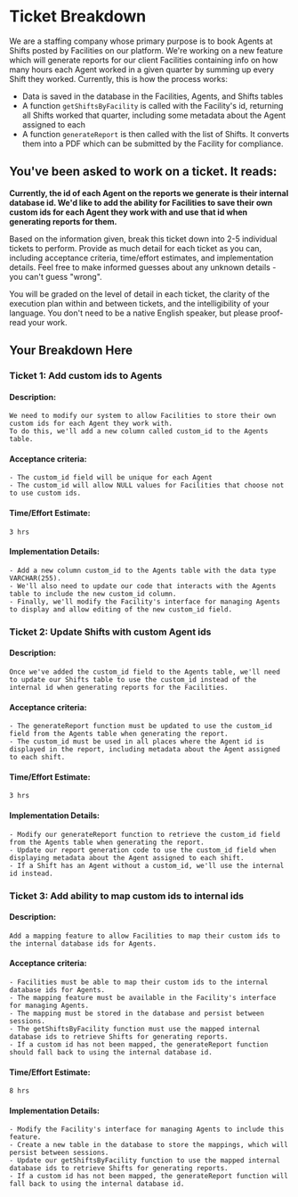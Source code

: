 # Ticket Breakdown
We are a staffing company whose primary purpose is to book Agents at Shifts posted by Facilities on our platform. We're working on a new feature which will generate reports for our client Facilities containing info on how many hours each Agent worked in a given quarter by summing up every Shift they worked. Currently, this is how the process works:

- Data is saved in the database in the Facilities, Agents, and Shifts tables
- A function `getShiftsByFacility` is called with the Facility's id, returning all Shifts worked that quarter, including some metadata about the Agent assigned to each
- A function `generateReport` is then called with the list of Shifts. It converts them into a PDF which can be submitted by the Facility for compliance.

## You've been asked to work on a ticket. It reads:

**Currently, the id of each Agent on the reports we generate is their internal database id. We'd like to add the ability for Facilities to save their own custom ids for each Agent they work with and use that id when generating reports for them.**


Based on the information given, break this ticket down into 2-5 individual tickets to perform. Provide as much detail for each ticket as you can, including acceptance criteria, time/effort estimates, and implementation details. Feel free to make informed guesses about any unknown details - you can't guess "wrong".


You will be graded on the level of detail in each ticket, the clarity of the execution plan within and between tickets, and the intelligibility of your language. You don't need to be a native English speaker, but please proof-read your work.

## Your Breakdown Here

### Ticket 1: Add custom ids to Agents
#### Description: 
    We need to modify our system to allow Facilities to store their own custom ids for each Agent they work with. 
    To do this, we'll add a new column called custom_id to the Agents table. 
#### Acceptance criteria: 
    - The custom_id field will be unique for each Agent 
    - The custom_id will allow NULL values for Facilities that choose not to use custom ids. 
#### Time/Effort Estimate: 
    3 hrs
#### Implementation Details: 
    - Add a new column custom_id to the Agents table with the data type VARCHAR(255).
    - We'll also need to update our code that interacts with the Agents table to include the new custom_id column. 
    - Finally, we'll modify the Facility's interface for managing Agents to display and allow editing of the new custom_id field.

### Ticket 2: Update Shifts with custom Agent ids
#### Description: 
    Once we've added the custom_id field to the Agents table, we'll need to update our Shifts table to use the custom_id instead of the internal id when generating reports for the Facilities.
#### Acceptance criteria: 
    - The generateReport function must be updated to use the custom_id field from the Agents table when generating the report.
    - The custom_id must be used in all places where the Agent id is displayed in the report, including metadata about the Agent assigned to each shift.
#### Time/Effort Estimate: 
    3 hrs
#### Implementation Details: 
    - Modify our generateReport function to retrieve the custom_id field from the Agents table when generating the report.
    - Update our report generation code to use the custom_id field when displaying metadata about the Agent assigned to each shift. 
    - If a Shift has an Agent without a custom_id, we'll use the internal id instead.

### Ticket 3: Add ability to map custom ids to internal ids
#### Description: 
    Add a mapping feature to allow Facilities to map their custom ids to the internal database ids for Agents.
#### Acceptance criteria: 
    - Facilities must be able to map their custom ids to the internal database ids for Agents.
    - The mapping feature must be available in the Facility's interface for managing Agents.
    - The mapping must be stored in the database and persist between sessions.
    - The getShiftsByFacility function must use the mapped internal database ids to retrieve Shifts for generating reports.
    - If a custom id has not been mapped, the generateReport function should fall back to using the internal database id.
#### Time/Effort Estimate: 
    8 hrs
#### Implementation Details: 
    - Modify the Facility's interface for managing Agents to include this feature. 
    - Create a new table in the database to store the mappings, which will persist between sessions. 
    - Update our getShiftsByFacility function to use the mapped internal database ids to retrieve Shifts for generating reports. 
    - If a custom id has not been mapped, the generateReport function will fall back to using the internal database id.






